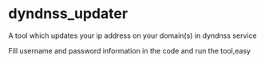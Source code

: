 # dyndnss_updater
A tool which updates your ip address on your domain(s) in dyndnss service


Fill username and password information in the code and run the tool,easy
